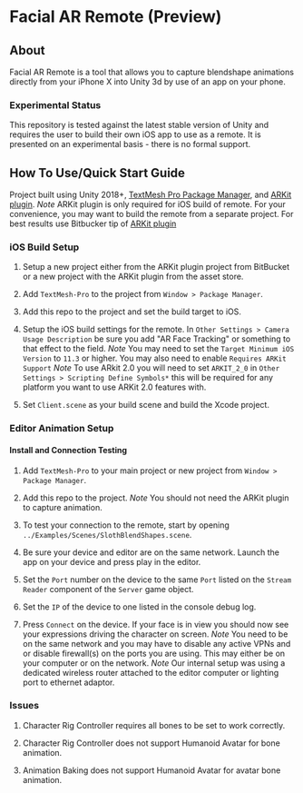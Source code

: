 # Facial AR Remote (Preview)

## About

Facial AR Remote is a tool that allows you to capture blendshape animations directly from your iPhone X into Unity 3d by use of an app on your phone.

### Experimental Status

This repository is tested against the latest stable version of Unity and requires the user to build their own iOS app to use as a remote. It is presented on an experimental basis - there is no formal support.

## How To Use/Quick Start Guide  

Project built using Unity 2018+, [TextMesh Pro Package Manager](https://docs.unity3d.com/Packages/com.unity.textmeshpro@1.2/manual/index.html), and [ARKit plugin](https://assetstore.unity.com/packages/essentials/tutorial-projects/unity-arkit-plugin-92515). 
*Note* ARKit plugin is only required for iOS build of remote. For your convenience, you may want to build the remote from a separate project. For best results use Bitbucker tip of [ARKit plugin](https://bitbucket.org/Unity-Technologies/unity-arkit-plugin)

### iOS Build Setup

1. Setup a new project either from the ARKit plugin project from BitBucket or a new project with the ARKit plugin from the asset store.

2. Add `TextMesh-Pro` to the project from `Window > Package Manager`.

3. Add this repo to the project and set the build target to iOS.

4. Setup the iOS build settings for the remote. In `Other Settings > Camera Usage Description` be sure you add "AR Face Tracking" or something to that effect to the field. 
*Note* You may need to set the `Target Minimum iOS Version` to `11.3` or higher. You may also need to enable `Requires ARKit Support`
*Note* To use ARkit 2.0 you will need to set `ARKIT_2_0` in `Other Settings > Scripting Define Symbols*` this will be required for any platform you want to use ARKit 2.0 features with.

5. Set `Client.scene` as your build scene and build the Xcode project.

### Editor Animation Setup

#### Install and Connection Testing

1. Add `TextMesh-Pro` to your main project or new project from `Window > Package Manager`.

2. Add this repo to the project.
*Note* You should not need the ARKit plugin to capture animation.

3. To test your connection to the remote, start by opening `../Examples/Scenes/SlothBlendShapes.scene`.

4. Be sure your device and editor are on the same network. Launch the app on your device and press play in the editor.

5. Set the `Port` number on the device to the same `Port` listed on the `Stream Reader` component of the `Server` game object.

6. Set the `IP` of the device to one listed in the console debug log.

7. Press `Connect` on the device. If your face is in view you should now see your expressions driving the character on screen.
*Note* You need to be on the same network and you may have to disable any active VPNs and or disable firewall(s) on the ports you are using. This may either be on your computer or on the network.
*Note* Our internal setup was using a dedicated wireless router attached to the editor computer or lighting port to ethernet adaptor.


### Issues

1. Character Rig Controller requires all bones to be set to work correctly.

2. Character Rig Controller does not support Humanoid Avatar for bone animation.

3. Animation Baking does not support Humanoid Avatar for avatar bone animation.
